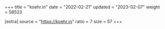 +++
title = "koehr.in"
date = "2022-02-21"
updated = "2023-02-07"
weight = 58523

[extra]
source = "https://koehr.in"
ratio = 7
size = 57
+++
